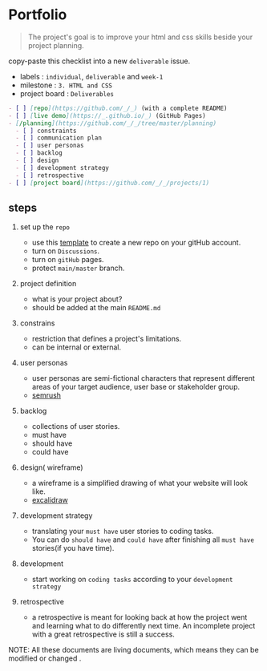 # Portfolio

> The project's goal is to improve your html and css skills beside your project
> planning.

copy-paste this checklist into a new `deliverable` issue.

- labels : `individual`, `deliverable` and `week-1`
- milestone : `3. HTML and CSS`
- project board : `Deliverables`

```md
- [ ] [repo](https://github.com/_/_) (with a complete README)
- [ ] [live demo](https://_.github.io/_) (GitHub Pages)
- [/planning](https://github.com/_/_/tree/master/planning)
  - [ ] constraints
  - [ ] communication plan
  - [ ] user personas
  - [ ] backlog
  - [ ] design
  - [ ] development strategy
  - [ ] retrospective
- [ ] [project board](https://github.com/_/_/projects/1)
```

## steps

1. set up the `repo`

   - use this
     [template](https://github.com/HackYourFutureBelgium/template-html-css) to
     create a new repo on your gitHub account.
   - turn on `Discussions`.
   - turn on `gitHub` pages.
   - protect `main/master` branch.

2. project definition
   - what is your project about?
   - should be added at the main `README.md`
3. constrains
   - restriction that defines a project's limitations.
   - can be internal or external.
4. user personas
   - user personas are semi-fictional characters that represent different areas
     of your target audience, user base or stakeholder group.
   - [semrush](https://www.semrush.com/persona/new/)
5. backlog
   - collections of user stories.
   - must have
   - should have
   - could have
6. design( wireframe)
   - a wireframe is a simplified drawing of what your website will look like.
   - [excalidraw](https://excalidraw.com/)
7. development strategy
   - translating your `must have` user stories to coding tasks.
   - You can do `should have` and `could have` after finishing all `must have`
     stories(if you have time).
8. development
   - start working on `coding tasks` according to your `development strategy`
9. retrospective
   - a retrospective is meant for looking back at how the project went and
     learning what to do differently next time. An incomplete project with a
     great retrospective is still a success.

NOTE: All these documents are living documents, which means they can be modified
or changed .
